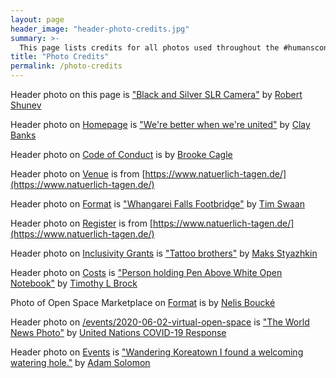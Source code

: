 ```yaml
---
layout: page
header_image: "header-photo-credits.jpg"
summary: >-
  This page lists credits for all photos used throughout the #humansconf site.
title: "Photo Credits"
permalink: /photo-credits
---
```


Header photo on this page is ["Black and Silver SLR Camera"](https://unsplash.com/photos/mS1nlYbq1kA) by [Robert Shunev](https://unsplash.com/@rshunev)

Header photo on [Homepage](/) is ["We're better when we're united"](https://unsplash.com/photos/LjqARJaJotc) by [Clay Banks](https://unsplash.com/@claybanks)

Header photo on [Code of Conduct](/code-of-conduct) is by [Brooke Cagle](https://unsplash.com/@brookecagle)

Header photo on [Venue](/venue) is from [https://www.natuerlich-tagen.de/](https://www.natuerlich-tagen.de/)

Header photo on [Format](/format) is ["Whangarei Falls Footbridge"](https://unsplash.com/photos/eOpewngf68w) by [Tim Swaan](https://unsplash.com/@timswaanphotography)

Header photo on [Register](/register) is from [https://www.natuerlich-tagen.de/](https://www.natuerlich-tagen.de/)

Header photo on [Inclusivity Grants](/inclusivity-grants) is ["Tattoo brothers"](https://unsplash.com/photos/FAebY51RJ_c) by [Maks Styazhkin](https://unsplash.com/@mstyazhkin)

Header photo on [Costs](/costs) is ["Person holding Pen Above White Open Notebook"](https://unsplash.com/photos/_r6X-xFcASk) by [Timothy L Brock](https://unsplash.com/@timothylbrock)

Photo of Open Space Marketplace on [Format](/format) is by [Nelis Boucké](https://twitter.com/nelisboucke/status/1005004812352565249)

Header photo on [/events/2020-06-02-virtual-open-space](/events/2020-06-02-virtual-open-space) is ["The World News Photo"](https://unsplash.com/photos/TM0Iw87uiCY) by [United Nations COVID-19 Response](https://unsplash.com/@unitednations)

Header photo on [Events](/events/) is ["Wandering Koreatown I found a welcoming watering hole."](https://unsplash.com/photos/WHUDOzd5IYU) by [Adam Solomon](https://unsplash.com/@solomac)
